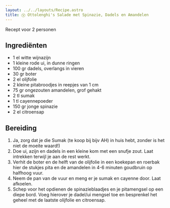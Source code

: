 ```yaml
---
layout: ../../layouts/Recipe.astro
title: Ⓥ Ottolenghi's Salade met Spinazie, Dadels en Amandelen
---
```



R﻿ecept voor 2 personen

## Ingrediënten

* 1﻿ el witte wijnazijn
* 1﻿ kleine rode ui, in dunne ringen
* 1﻿00 gr dadels, overlangs in vieren
* 3﻿0 gr boter
* 2﻿ el olijfolie
* 2﻿ kleine pitabroodjes in reepjes van 1 cm
* 7﻿5 gr ongezouten amandelen, grof gehakt
* 2﻿ tl sumak
* 1﻿ tl cayennepoeder
* 1﻿50 gr jonge spinazie
* 2﻿ el citroensap

## Bereiding

1. J﻿a, zorg dat je die Sumak (te koop bij bijv AH) in huis hebt, zonder is het niet de moeite waard!)
2. D﻿oe ui, azijn en dadels in een kleine kom met een snufje zout. Laat intrekken terwijl je aan de rest werkt. 
3. V﻿erhit de boter en de helft van de olijfolie in een koekepan en roerbak hier de stukjes pita en de amandelen in 4-6 minuten goudbruin op halfhoog vuur. 
4. N﻿eem de pan van de vuur en meng er je sumak en cayenne door. Laat afkoelen.
5. S﻿chep voor het opdienen de spinazieblaadjes en je pitamengsel op een diepe bord. Voeg hierover je dadel/ui mengsel toe en besprenkel het geheel met de laatste olijfolie en citroensap.